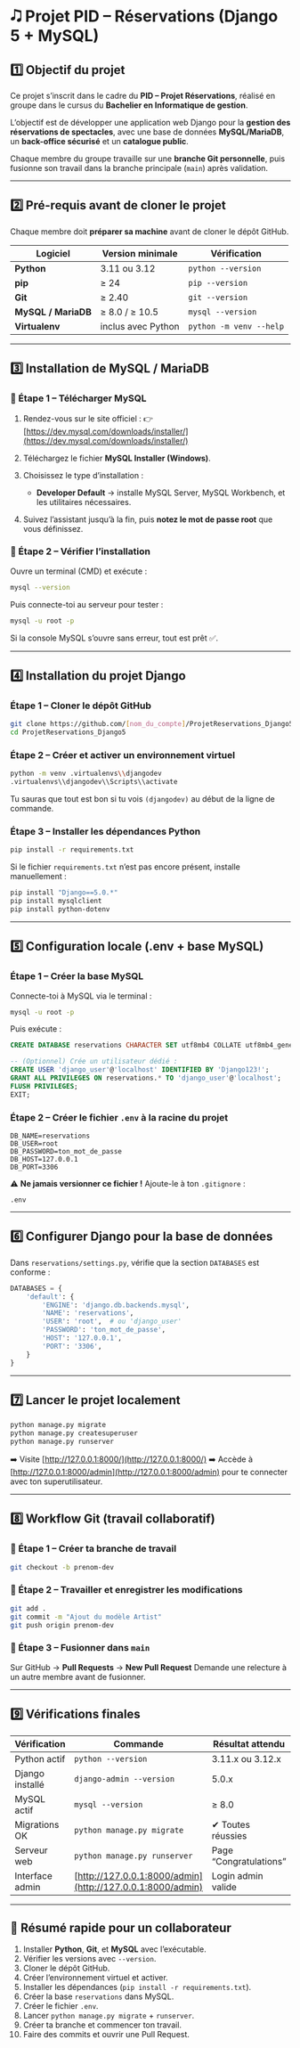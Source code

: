 # 🎝️ Projet PID – Réservations (Django 5 + MySQL)

## 1️⃣ Objectif du projet

Ce projet s’inscrit dans le cadre du **PID – Projet Réservations**, réalisé en groupe dans le cursus du **Bachelier en Informatique de gestion**.

L’objectif est de développer une application web Django pour la **gestion des réservations de spectacles**, avec une base de données **MySQL/MariaDB**, un **back-office sécurisé** et un **catalogue public**.

Chaque membre du groupe travaille sur une **branche Git personnelle**, puis fusionne son travail dans la branche principale (`main`) après validation.

---

## 2️⃣ Pré-requis avant de cloner le projet

Chaque membre doit **préparer sa machine** avant de cloner le dépôt GitHub.

| Logiciel            | Version minimale   | Vérification            |
| ------------------- | ------------------ | ----------------------- |
| **Python**          | 3.11 ou 3.12       | `python --version`      |
| **pip**             | ≥ 24               | `pip --version`         |
| **Git**             | ≥ 2.40             | `git --version`         |
| **MySQL / MariaDB** | ≥ 8.0 / ≥ 10.5     | `mysql --version`       |
| **Virtualenv**      | inclus avec Python | `python -m venv --help` |

---

## 3️⃣ Installation de MySQL / MariaDB

### 🧹 Étape 1 – Télécharger MySQL

1. Rendez-vous sur le site officiel :
   👉 [https://dev.mysql.com/downloads/installer/](https://dev.mysql.com/downloads/installer/)
2. Téléchargez le fichier **MySQL Installer (Windows)**.
3. Choisissez le type d’installation :

   * **Developer Default** → installe MySQL Server, MySQL Workbench, et les utilitaires nécessaires.
4. Suivez l’assistant jusqu’à la fin, puis **notez le mot de passe root** que vous définissez.

### 🧹 Étape 2 – Vérifier l’installation

Ouvre un terminal (CMD) et exécute :

```bash
mysql --version
```

Puis connecte-toi au serveur pour tester :

```bash
mysql -u root -p
```

Si la console MySQL s’ouvre sans erreur, tout est prêt ✅.

---

## 4️⃣ Installation du projet Django

### Étape 1 – Cloner le dépôt GitHub

```bash
git clone https://github.com/[nom_du_compte]/ProjetReservations_Django5.git
cd ProjetReservations_Django5
```

### Étape 2 – Créer et activer un environnement virtuel

```bash
python -m venv .virtualenvs\\djangodev
.virtualenvs\\djangodev\\Scripts\\activate
```

Tu sauras que tout est bon si tu vois `(djangodev)` au début de la ligne de commande.

### Étape 3 – Installer les dépendances Python

```bash
pip install -r requirements.txt
```

Si le fichier `requirements.txt` n’est pas encore présent, installe manuellement :

```bash
pip install "Django==5.0.*"
pip install mysqlclient
pip install python-dotenv
```

---

## 5️⃣ Configuration locale (.env + base MySQL)

### Étape 1 – Créer la base MySQL

Connecte-toi à MySQL via le terminal :

```bash
mysql -u root -p
```

Puis exécute :

```sql
CREATE DATABASE reservations CHARACTER SET utf8mb4 COLLATE utf8mb4_general_ci;

-- (Optionnel) Crée un utilisateur dédié :
CREATE USER 'django_user'@'localhost' IDENTIFIED BY 'Django123!';
GRANT ALL PRIVILEGES ON reservations.* TO 'django_user'@'localhost';
FLUSH PRIVILEGES;
EXIT;
```

### Étape 2 – Créer le fichier `.env` à la racine du projet

```
DB_NAME=reservations
DB_USER=root
DB_PASSWORD=ton_mot_de_passe
DB_HOST=127.0.0.1
DB_PORT=3306
```

⚠️ **Ne jamais versionner ce fichier !**
Ajoute-le à ton `.gitignore` :

```
.env
```

---

## 6️⃣ Configurer Django pour la base de données

Dans `reservations/settings.py`, vérifie que la section `DATABASES` est conforme :

```python
DATABASES = {
    'default': {
        'ENGINE': 'django.db.backends.mysql',
        'NAME': 'reservations',
        'USER': 'root',  # ou 'django_user'
        'PASSWORD': 'ton_mot_de_passe',
        'HOST': '127.0.0.1',
        'PORT': '3306',
    }
}
```

---

## 7️⃣ Lancer le projet localement

```bash
python manage.py migrate
python manage.py createsuperuser
python manage.py runserver
```

➡️ Visite [http://127.0.0.1:8000/](http://127.0.0.1:8000/)
➡️ Accède à [http://127.0.0.1:8000/admin](http://127.0.0.1:8000/admin) pour te connecter avec ton superutilisateur.

---

## 8️⃣ Workflow Git (travail collaboratif)

### 🧩 Étape 1 – Créer ta branche de travail

```bash
git checkout -b prenom-dev
```

### 🧩 Étape 2 – Travailler et enregistrer les modifications

```bash
git add .
git commit -m "Ajout du modèle Artist"
git push origin prenom-dev
```

### 🧩 Étape 3 – Fusionner dans `main`

Sur GitHub → **Pull Requests** → **New Pull Request**
Demande une relecture à un autre membre avant de fusionner.

---

## 9️⃣ Vérifications finales

| Vérification    | Commande                                                   | Résultat attendu       |
| --------------- | ---------------------------------------------------------- | ---------------------- |
| Python actif    | `python --version`                                         | 3.11.x ou 3.12.x       |
| Django installé | `django-admin --version`                                   | 5.0.x                  |
| MySQL actif     | `mysql --version`                                          | ≥ 8.0                  |
| Migrations OK   | `python manage.py migrate`                                 | ✔ Toutes réussies      |
| Serveur web     | `python manage.py runserver`                               | Page “Congratulations” |
| Interface admin | [http://127.0.0.1:8000/admin](http://127.0.0.1:8000/admin) | Login admin valide     |

---

## 🔄 Résumé rapide pour un collaborateur

1. Installer **Python**, **Git**, et **MySQL** avec l’exécutable.
2. Vérifier les versions avec `--version`.
3. Cloner le dépôt GitHub.
4. Créer l’environnement virtuel et activer.
5. Installer les dépendances (`pip install -r requirements.txt`).
6. Créer la base `reservations` dans MySQL.
7. Créer le fichier `.env`.
8. Lancer `python manage.py migrate` + `runserver`.
9. Créer ta branche et commencer ton travail.
10. Faire des commits et ouvrir une Pull Request.

